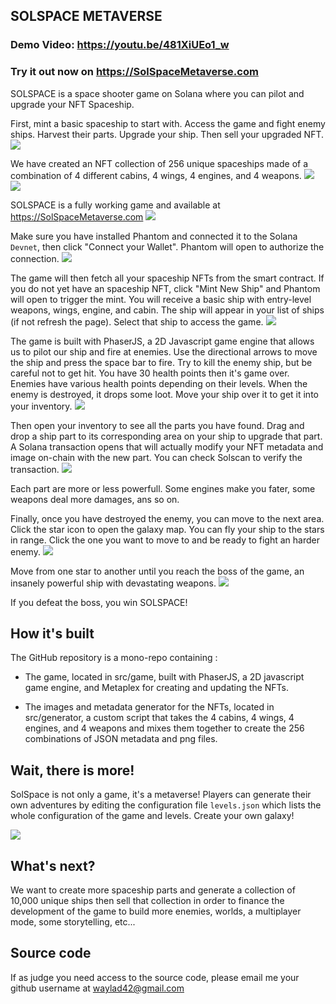 ## SOLSPACE METAVERSE

### Demo Video: https://youtu.be/481XiUEo1_w

### Try it out now on https://SolSpaceMetaverse.com

SOLSPACE is a space shooter game on Solana where you can pilot and upgrade your NFT Spaceship.

First, mint a basic spaceship to start with. Access the game and fight enemy ships. Harvest their parts. Upgrade your ship. Then sell your upgraded NFT.
![](https://solspacemetaverse.com/assets/screenshots/present-model.png)

We have created an NFT collection of 256 unique spaceships made of a combination of 4 different cabins, 4 wings, 4 engines, and 4 weapons.
![](https://solspacemetaverse.com/assets/screenshots/present-parts.png)
![](https://solspacemetaverse.com/assets/screenshots/present-possibilities.png)

SOLSPACE is a fully working game and available at https://SolSpaceMetaverse.com
![](https://solspacemetaverse.com/assets/screenshots/level-1.png)

Make sure you have installed Phantom and connected it to the Solana `Devnet`, then click "Connect your Wallet". Phantom will open to authorize the connection.
![](https://solspacemetaverse.com/assets/bg-home.png)

The game will then fetch all your spaceship NFTs from the smart contract. If you do not yet have an spaceship NFT, click "Mint New Ship" and Phantom will open to trigger the mint. You will receive a basic ship with entry-level weapons, wings, engine, and cabin. The ship will appear in your list of ships (if not refresh the page). Select that ship to access the game.
![](https://solspacemetaverse.com/assets/screenshots/select-ship-2.png)

The game is built with PhaserJS, a 2D Javascript game engine that allows us to pilot our ship and fire at enemies. Use the directional arrows to move the ship and press the space bar to fire. Try to kill the enemy ship, but be careful not to get hit. You have 30 health points then it's game over. Enemies have various health points depending on their levels. When the enemy is destroyed, it drops some loot. Move your ship over it to get it into your inventory.
![](https://solspacemetaverse.com/assets/screenshots/level-2.png)

Then open your inventory to see all the parts you have found. Drag and drop a ship part to its corresponding area on your ship to upgrade that part. A Solana transaction opens that will actually modify your NFT metadata and image on-chain with the new part. You can check Solscan to verify the transaction.
![](https://solspacemetaverse.com/assets/screenshots/inventory.png)

Each part are more or less powerfull. Some engines make you fater, some weapons deal more damages, ans so on.

Finally, once you have destroyed the enemy, you can move to the next area. Click the star icon to open the galaxy map. You can fly your ship to the stars in range. Click the one you want to move to and be ready to fight an harder enemy.
![](https://solspacemetaverse.com/assets/screenshots/map.png)

Move from one star to another until you reach the boss of the game, an insanely powerful ship with devastating weapons.
![](https://solspacemetaverse.com/assets/screenshots/level-4.png)

If you defeat the boss, you win SOLSPACE!

## How it's built

The GitHub repository is a mono-repo containing :

- The game, located in src/game, built with PhaserJS, a 2D javascript game engine, and Metaplex for creating and updating the NFTs.

- The images and metadata generator for the NFTs, located in src/generator, a custom script that takes the 4 cabins, 4 wings, 4 engines, and 4 weapons and mixes them together to create the 256 combinations of JSON metadata and png files.

## Wait, there is more!

SolSpace is not only a game, it's a metaverse! Players can generate their own adventures by editing the configuration file `levels.json` which lists the whole configuration of the game and levels. Create your own galaxy!

![](https://solspacemetaverse.com/assets/screenshots/code2.png)

## What's next?

We want to create more spaceship parts and generate a collection of 10,000 unique ships then sell that collection in order to finance the development of the game to build more enemies, worlds, a multiplayer mode, some storytelling, etc...

## Source code

If as judge you need access to the source code, please email me your github username at waylad42@gmail.com
